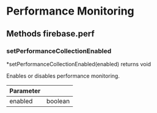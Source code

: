# Performance Monitoring

## Methods firebase.perf

### setPerformanceCollectionEnabled
*setPerformanceCollectionEnabled(enabled) returns void

Enables or disables performance monitoring. 

| Parameter |         |
| --------- | ------- |
| enabled   | boolean |
